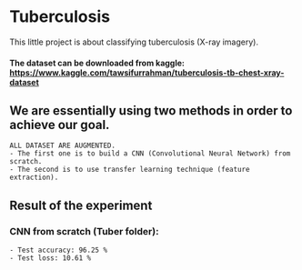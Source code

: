 # Tuberculosis
This little project is about classifying tuberculosis (X-ray imagery).

#### The dataset can be downloaded from kaggle: https://www.kaggle.com/tawsifurrahman/tuberculosis-tb-chest-xray-dataset

## We are essentially using two methods in order to achieve our goal.
    ALL DATASET ARE AUGMENTED.
    - The first one is to build a CNN (Convolutional Neural Network) from scratch.
    - The second is to use transfer learning technique (feature extraction).

## Result of the experiment
### CNN from scratch (Tuber folder):
    - Test accuracy: 96.25 %
    - Test loss: 10.61 %
